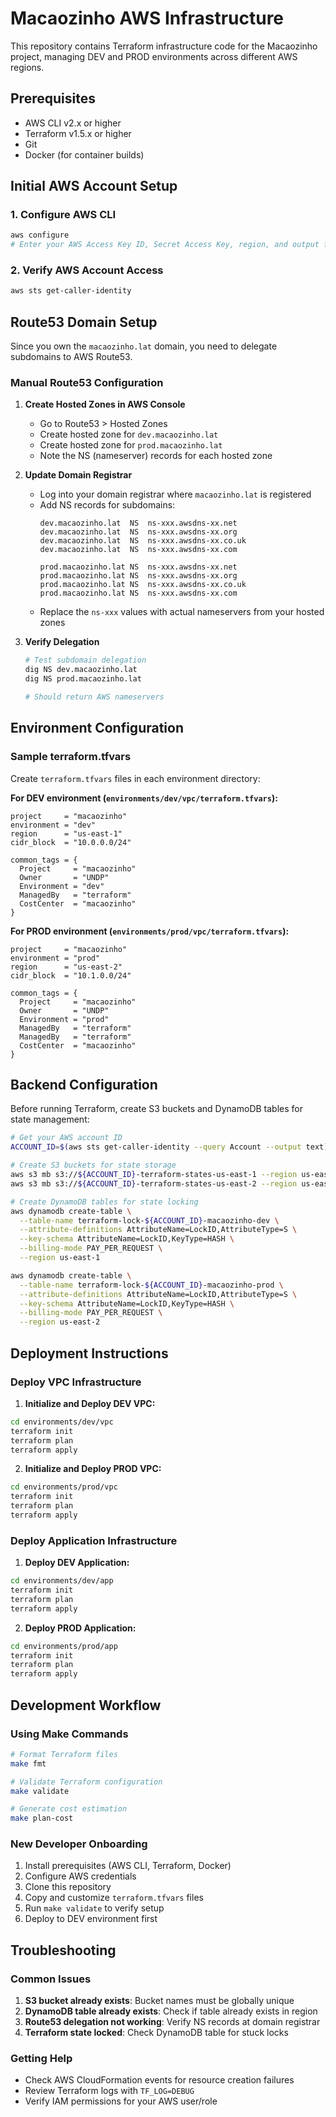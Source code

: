 # Macaozinho AWS Infrastructure

This repository contains Terraform infrastructure code for the Macaozinho project, managing DEV and PROD environments across different AWS regions.

## Prerequisites

- AWS CLI v2.x or higher
- Terraform v1.5.x or higher
- Git
- Docker (for container builds)

## Initial AWS Account Setup

### 1. Configure AWS CLI
```bash
aws configure
# Enter your AWS Access Key ID, Secret Access Key, region, and output format
```

### 2. Verify AWS Account Access
```bash
aws sts get-caller-identity
```

## Route53 Domain Setup

Since you own the `macaozinho.lat` domain, you need to delegate subdomains to AWS Route53.

### Manual Route53 Configuration

1. **Create Hosted Zones in AWS Console**
   - Go to Route53 > Hosted Zones
   - Create hosted zone for `dev.macaozinho.lat`
   - Create hosted zone for `prod.macaozinho.lat`
   - Note the NS (nameserver) records for each hosted zone

2. **Update Domain Registrar**
   - Log into your domain registrar where `macaozinho.lat` is registered
   - Add NS records for subdomains:
     ```
     dev.macaozinho.lat  NS  ns-xxx.awsdns-xx.net
     dev.macaozinho.lat  NS  ns-xxx.awsdns-xx.org
     dev.macaozinho.lat  NS  ns-xxx.awsdns-xx.co.uk
     dev.macaozinho.lat  NS  ns-xxx.awsdns-xx.com
     
     prod.macaozinho.lat NS  ns-xxx.awsdns-xx.net
     prod.macaozinho.lat NS  ns-xxx.awsdns-xx.org
     prod.macaozinho.lat NS  ns-xxx.awsdns-xx.co.uk
     prod.macaozinho.lat NS  ns-xxx.awsdns-xx.com
     ```
   - Replace the `ns-xxx` values with actual nameservers from your hosted zones

3. **Verify Delegation**
   ```bash
   # Test subdomain delegation
   dig NS dev.macaozinho.lat
   dig NS prod.macaozinho.lat
   
   # Should return AWS nameservers
   ```

## Environment Configuration

### Sample terraform.tfvars

Create `terraform.tfvars` files in each environment directory:

**For DEV environment (`environments/dev/vpc/terraform.tfvars`):**
```hcl
project     = "macaozinho"
environment = "dev"
region      = "us-east-1"
cidr_block  = "10.0.0.0/24"

common_tags = {
  Project     = "macaozinho"
  Owner       = "UNDP"
  Environment = "dev"
  ManagedBy   = "terraform"
  CostCenter  = "macaozinho"
}
```

**For PROD environment (`environments/prod/vpc/terraform.tfvars`):**
```hcl
project     = "macaozinho"
environment = "prod"
region      = "us-east-2"
cidr_block  = "10.1.0.0/24"

common_tags = {
  Project     = "macaozinho"
  Owner       = "UNDP"
  Environment = "prod"
  ManagedBy   = "terraform"
  ManagedBy   = "terraform"
  CostCenter  = "macaozinho"
}
```

## Backend Configuration

Before running Terraform, create S3 buckets and DynamoDB tables for state management:

```bash
# Get your AWS account ID
ACCOUNT_ID=$(aws sts get-caller-identity --query Account --output text)

# Create S3 buckets for state storage
aws s3 mb s3://${ACCOUNT_ID}-terraform-states-us-east-1 --region us-east-1
aws s3 mb s3://${ACCOUNT_ID}-terraform-states-us-east-2 --region us-east-2

# Create DynamoDB tables for state locking
aws dynamodb create-table \
  --table-name terraform-lock-${ACCOUNT_ID}-macaozinho-dev \
  --attribute-definitions AttributeName=LockID,AttributeType=S \
  --key-schema AttributeName=LockID,KeyType=HASH \
  --billing-mode PAY_PER_REQUEST \
  --region us-east-1

aws dynamodb create-table \
  --table-name terraform-lock-${ACCOUNT_ID}-macaozinho-prod \
  --attribute-definitions AttributeName=LockID,AttributeType=S \
  --key-schema AttributeName=LockID,KeyType=HASH \
  --billing-mode PAY_PER_REQUEST \
  --region us-east-2
```

## Deployment Instructions

### Deploy VPC Infrastructure

1. **Initialize and Deploy DEV VPC:**
```bash
cd environments/dev/vpc
terraform init
terraform plan
terraform apply
```

2. **Initialize and Deploy PROD VPC:**
```bash
cd environments/prod/vpc
terraform init
terraform plan
terraform apply
```

### Deploy Application Infrastructure

1. **Deploy DEV Application:**
```bash
cd environments/dev/app
terraform init
terraform plan
terraform apply
```

2. **Deploy PROD Application:**
```bash
cd environments/prod/app
terraform init
terraform plan
terraform apply
```

## Development Workflow

### Using Make Commands

```bash
# Format Terraform files
make fmt

# Validate Terraform configuration
make validate

# Generate cost estimation
make plan-cost
```

### New Developer Onboarding

1. Install prerequisites (AWS CLI, Terraform, Docker)
2. Configure AWS credentials
3. Clone this repository
4. Copy and customize `terraform.tfvars` files
5. Run `make validate` to verify setup
6. Deploy to DEV environment first

## Troubleshooting

### Common Issues

1. **S3 bucket already exists**: Bucket names must be globally unique
2. **DynamoDB table already exists**: Check if table already exists in region
3. **Route53 delegation not working**: Verify NS records at domain registrar
4. **Terraform state locked**: Check DynamoDB table for stuck locks

### Getting Help

- Check AWS CloudFormation events for resource creation failures
- Review Terraform logs with `TF_LOG=DEBUG`
- Verify IAM permissions for your AWS user/role